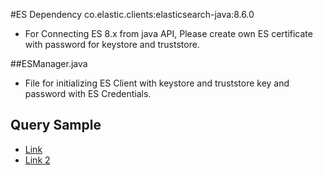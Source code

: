 #ES Dependency
co.elastic.clients:elasticsearch-java:8.6.0
* For Connecting ES 8.x from java API, Please create own ES certificate with password for keystore and truststore.

##ESManager.java
* File for initializing ES Client with keystore and truststore key and password with ES Credentials.

## Query Sample
* [Link](https://medium.com/@andre.luiz1987/aggregation-elasticsearch-java-api-client-3152698a2e67)
* [Link 2](https://www.elastic.co/guide/en/elasticsearch/client/java-api-client/current/searching.html)
